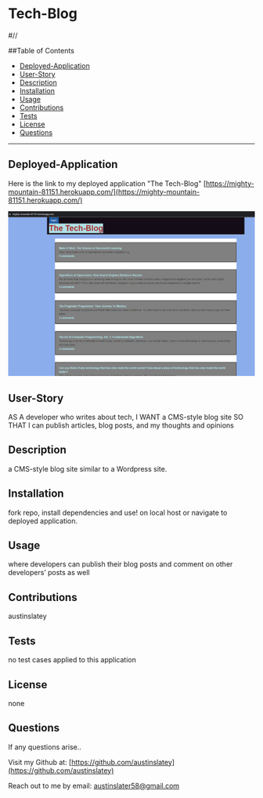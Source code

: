 # Tech-Blog

#//


  ##Table of Contents

  * [Deployed-Application](#deployed-application) 
  * [User-Story](#user-story)
  * [Description](#description)
  * [Installation](#installation)
  * [Usage](#usage)
  * [Contributions](#contributions)
  * [Tests](#tests)
  * [License](#license)
  * [Questions](#questions)

 
  


  ---

  ## Deployed-Application
  Here is the link to my deployed application "The Tech-Blog" 
  [https://mighty-mountain-81151.herokuapp.com/](https://mighty-mountain-81151.herokuapp.com/)

  ![deployed-app-png](assets/deployed-ss.png)
  
  ## User-Story
  AS A developer who writes about tech, I WANT a CMS-style blog site SO THAT I can publish articles, blog posts, and my thoughts and opinions

  ## Description
   a CMS-style blog site similar to a Wordpress site.

  ## Installation
  fork repo, install dependencies and use! on local host or navigate to deployed application.

  ## Usage
  where developers can publish their blog posts and comment on other developers’ posts as well

  ## Contributions
  austinslatey

  ## Tests
  no test cases applied to this application

  ## License 
  none
  

  ## Questions

  If any questions arise..

  Visit my Github at: [https://github.com/austinslatey](https://github.com/austinslatey)

  Reach out to me by email: austinslater58@gmail.com
  